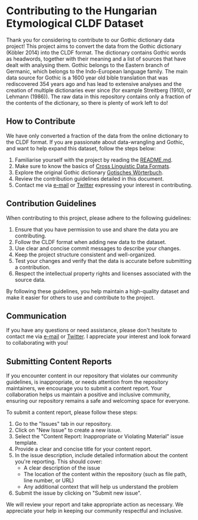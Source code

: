 # Contributing to the Hungarian Etymological CLDF Dataset

Thank you for considering to contribute to our Gothic dictionary data project! This project aims to convert the data from the Gothic dictionary (Köbler 2014) into the CLDF format. The dictionary contains Gothic words as headwords, together with their meaning and a list of sources that have dealt with analysing them. Gothic belongs to the Eastern branch of Germanic, which belongs to the Indo-European language family. The main data source for Gothic is a 1600 year old bible translation that was rediscovered 354 years ago and has lead to extensive analyses and the creation of multiple dictionaries ever since (for example Streitberg (1910), or Lehmann (1986)). The raw data in this repository contains only a fraction of the contents of the dictionary, so there is plenty of work left to do!

## How to Contribute

We have only converted a fraction of the data from the online dictionary to the CLDF format. If you are passionate about data-wrangling and Gothic, and want to help expand this dataset, follow the steps below:

1. Familiarise yourself with the project by reading the [README.md](https://github.com/martino-vic/koeblergothic/blob/main/README.md).
2. Make sure to know the basics of [Cross Linguistic Data Formats](https://cldf.clld.org/).
3. Explore the original Gothic dictionary [Gotisches Wörterbuch](https://www.koeblergerhard.de/got/got.html).
4. Review the contribution guidelines detailed in this document.
5. Contact me via [e-mail](mailto:viktor_martinovic@$removethis$eva.mpg.de) or [Twitter](https://twitter.com/martino_vik) expressing your interest in contributing.

## Contribution Guidelines

When contributing to this project, please adhere to the following guidelines:

1. Ensure that you have permission to use and share the data you are contributing.
2. Follow the CLDF format when adding new data to the dataset.
3. Use clear and concise commit messages to describe your changes.
4. Keep the project structure consistent and well-organized.
5. Test your changes and verify that the data is accurate before submitting a contribution.
6. Respect the intellectual property rights and licenses associated with the source data.

By following these guidelines, you help maintain a high-quality dataset and make it easier for others to use and contribute to the project.

## Communication

If you have any questions or need assistance, please don't hesitate to contact me via [e-mail](mailto:viktor_martinovic@$removethis$eva.mpg.de) or [Twitter](https://twitter.com/martino_vik). I appreciate your interest and look forward to collaborating with you!

## Submitting Content Reports

If you encounter content in our repository that violates our community guidelines, is inappropriate, or needs attention from the repository maintainers, we encourage you to submit a content report. Your collaboration helps us maintain a positive and inclusive community, ensuring our repository remains a safe and welcoming space for everyone.

To submit a content report, please follow these steps:

1. Go to the "Issues" tab in our repository.
2. Click on "New Issue" to create a new issue.
3. Select the "Content Report: Inappropriate or Violating Material" issue template.
4. Provide a clear and concise title for your content report.
5. In the issue description, include detailed information about the content you're reporting. This should cover:
    - A clear description of the issue
    - The location of the content within the repository (such as file path, line number, or URL)
    - Any additional context that will help us understand the problem
6. Submit the issue by clicking on "Submit new issue".

We will review your report and take appropriate action as necessary. We appreciate your help in keeping our community respectful and inclusive.

